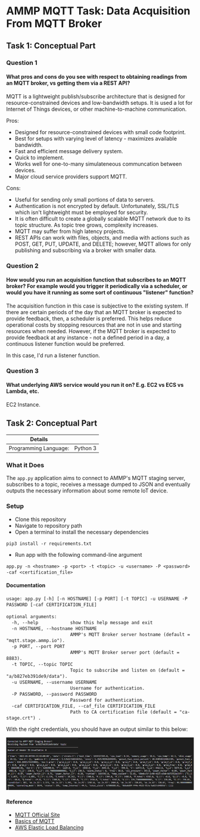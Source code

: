 # AMMP MQTT Task: Data Acquisition From MQTT Broker

## Task 1: Conceptual Part

### Question 1

#### What pros and cons do you see with respect to obtaining readings from an MQTT broker, vs getting them via a REST API?

MQTT is a lightweight publish/subscribe architecture that is designed for resource-constrained devices and low-bandwidth setups. 
It is used a lot for Internet of Things devices, or other machine-to-machine communication.

Pros:
* Designed for resource-constrained devices with small code footprint.
* Best for setups with varying level of latency - maximizes available bandwidth.
* Fast and efficient message delivery system.
* Quick to implement.
* Works well for one-to-many simulateneous communcation between devices.
* Major cloud service providers support MQTT.

Cons:
* Useful for sending only small portions of data to servers.
* Authentication is not encrypted by default. Unfortunately, SSL/TLS which isn't lightweight must be employed for security.
* It is often difficult to create a globally scalable MQTT network due to its topic structure. As topic tree grows, complexity increases.
* MQTT may suffer from high latency projects.
* REST APIs can work with files, objects, and media with actions such as POST, GET, PUT, UPDATE, and DELETE; however, MQTT allows for only publishing and subscribing via a broker with smaller data.

### Question 2

#### How would you run an acquisition function that subscribes to an MQTT broker? For example would you trigger it periodically via a scheduler, or would you have it running as some sort of continuous "listener" function?

The acquisition function in this case is subjective to the existing system. If there are certain periods of the day that an MQTT broker is expected to provide feedback, then, a scheduler is preferred. This helps reduce operational costs by stopping resources that are not in use and starting resources when needed. However, if the MQTT broker is expected to provide feedback at any instance - not a defined period in a day, a continuous listener function would be preferred. 

In this case, I'd run a listener function.

### Question 3

#### What underlying AWS service would you run it on? E.g. EC2 vs ECS vs Lambda, etc.

EC2 Instance. 


## Task 2: Conceptual Part

| Details            |              |
|-----------------------|---------------|
| Programming Language: |  Python 3  |

### What it Does

The `app.py` application aims to connect to AMMP's MQTT staging server, subscribes to a topic, receives a message dumped to JSON and eventually outputs the necessary information about some remote IoT device.

### Setup

* Clone this repository
* Navigate to repository path
* Open a terminal to install the necessary dependencies

```
pip3 install -r requirements.txt
```

* Run app with the following command-line argument

```
app.py -n <hostname> -p <port> -t <topic> -u <username> -P <password> -caf <certification_file>
```
#### Documentation

```
usage: app.py [-h] [-n HOSTNAME] [-p PORT] [-t TOPIC] -u USERNAME -P PASSWORD [-caf CERTIFICATION_FILE]

optional arguments:
  -h, --help            show this help message and exit
  -n HOSTNAME, --hostname HOSTNAME
                        AMMP's MQTT Broker server hostname (default = "mqtt.stage.ammp.io").
  -p PORT, --port PORT
                        AMMP's MQTT Broker server port (default = 8883).
  -t TOPIC, --topic TOPIC
                        Topic to subscribe and listen on (default = "a/b827eb391de9/data").
  -u USERNAME, --username USERNAME
                        Username for authentication.
  -P PASSWORD, --password PASSWORD
                        Password for authentication.
  -caf CERTIFICATION_FILE, --caf_file CERTIFICATION_FILE
                        Path to CA certification file (default = "ca-stage.crt") .
```

With the right credentials, you should have an output similar to this below:

![Sample Payload Output](./images/sample_output.png)

#### Reference

- [MQTT Official Site](https://mqtt.org)
- [Basics of MQTT](https://www.techtarget.com/iotagenda/definition/MQTT-MQ-Telemetry-Transport)
- [AWS Elastic Load Balancing](https://docs.aws.amazon.com/elasticloadbalancing/latest/application/introduction.html)
